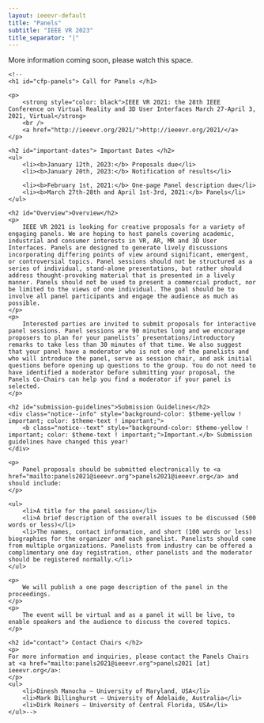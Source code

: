 ```yaml
---
layout: ieeevr-default
title: "Panels"
subtitle: "IEEE VR 2023"
title_separator: "|"
---
```


<div>
    <p>
        More information coming soon, please watch this space.
    </p>

    <!--
    <h1 id="cfp-panels"> Call for Panels </h1>
    
    <p>
        <strong style="color: black">IEEE VR 2021: the 28th IEEE Conference on Virtual Reality and 3D User Interfaces March 27-April 3, 2021, Virtual</strong>
        <br />
        <a href="http://ieeevr.org/2021/">http://ieeevr.org/2021/</a>
    </p>

    <h2 id="important-dates"> Important Dates </h2>
    <ul>
        <li><b>January 12th, 2023:</b> Proposals due</li>
        <li><b>January 20th, 2023:</b> Notification of results</li>

        <li><b>February 1st, 2021:</b> One-page Panel description due</li>
        <li><b>March 27th-28th and April 1st-3rd, 2021:</b> Panels</li>
    </ul>

    <h2 id="Overview">Overview</h2>
    <p>
        IEEE VR 2021 is looking for creative proposals for a variety of engaging panels. We are hoping to host panels covering academic, industrial and consumer interests in VR, AR, MR and 3D User Interfaces. Panels are designed to generate lively discussions incorporating differing points of view around significant, emergent, or controversial topics. Panel sessions should not be structured as a series of individual, stand-alone presentations, but rather should address thought-provoking material that is presented in a lively manner. Panels should not be used to present a commercial product, nor be limited to the views of one individual. The goal should be to involve all panel participants and engage the audience as much as possible. 
    </p>
    <p>
        Interested parties are invited to submit proposals for interactive panel sessions. Panel sessions are 90 minutes long and we encourage proposers to plan for your panelists’ presentations/introductory remarks to take less than 30 minutes of that time. We also suggest that your panel have a moderator who is not one of the panelists and who will introduce the panel, serve as session chair, and ask initial questions before opening up questions to the group. You do not need to have identified a moderator before submitting your proposal, the Panels Co-Chairs can help you find a moderator if your panel is selected. 
    </p>

    <h2 id="submission-guidelines">Submission Guidelines</h2> 
    <div class="notice--info" style="background-color: $theme-yellow ! important; color: $theme-text ! important;">
        <b class="notice--text" style="background-color: $theme-yellow ! important; color: $theme-text ! important;">Important.</b> Submission guidelines have changed this year!
    </div>
    
    <p>
        Panel proposals should be submitted electronically to <a href="mailto:panels2021@ieeevr.org">panels2021@ieeevr.org</a> and should include:
    </p>

    <ul>
        <li>A title for the panel session</li>
        <li>A brief description of the overall issues to be discussed (500 words or less)</li>
        <li>The names, contact information, and short (100 words or less) biographies for the organizer and each panelist. Panelists should come from multiple organizations. Panelists from industry can be offered a complimentary one day registration, other panelists and the moderator should be registered normally.</li>
    </ul>
     
    <p>
        We will publish a one page description of the panel in the proceedings. 
    </p>
    <p>
        The event will be virtual and as a panel it will be live, to enable speakers and the audience to discuss the covered topics.
    </p>

    <h2 id="contact"> Contact Chairs </h2>
    <p>
    For more information and inquiries, please contact the Panels Chairs at <a href="mailto:panels2021@ieeevr.org">panels2021 [at] ieeevr.org</a>:
    </p>
    <ul>   
        <li>Dinesh Manocha ‒ University of Maryland, USA</li>
        <li>Mark Billinghurst ‒ University of Adelaide, Australia</li>
        <li>Dirk Reiners ‒ University of Central Florida, USA</li>
    </ul>-->

</div>
